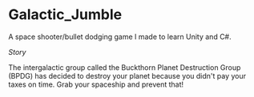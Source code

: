 # Galactic_Jumble
A space shooter/bullet dodging game I made to learn Unity and C#.

*Story*

The intergalactic group called the Buckthorn Planet Destruction Group (BPDG) has decided to destroy your planet because you didn't pay your taxes on time.
Grab your spaceship and prevent that!
